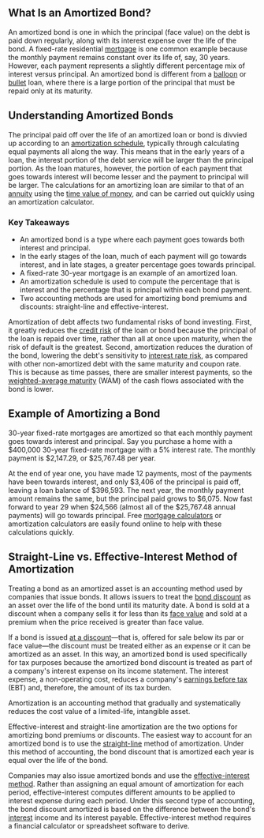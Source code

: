 ## What Is an Amortized Bond?

An amortized bond is one in which the principal (face value) on the debt is paid down regularly, along with its interest expense over the life of the bond. A fixed-rate residential [mortgage](https://www.investopedia.com/terms/m/mortgage.asp) is one common example because the monthly payment remains constant over its life of, say, 30 years. However, each payment represents a slightly different percentage mix of interest versus principal. An amortized bond is different from a [balloon](https://www.investopedia.com/terms/b/balloonloan.asp) or [bullet](https://www.investopedia.com/terms/b/bulletloan.asp) loan, where there is a large portion of the principal that must be repaid only at its maturity.

## Understanding Amortized Bonds

The principal paid off over the life of an amortized loan or bond is divvied up according to an [amortization schedule](https://www.investopedia.com/terms/a/amortization_schedule.asp), typically through calculating equal payments all along the way. This means that in the early years of a loan, the interest portion of the debt service will be larger than the principal portion. As the loan matures, however, the portion of each payment that goes towards interest will become lesser and the payment to principal will be larger. The calculations for an amortizing loan are similar to that of an [annuity](https://www.investopedia.com/terms/a/annuity.asp) using the [time value of money](https://www.investopedia.com/terms/t/timevalueofmoney.asp), and can be carried out quickly using an amortization calculator.

### Key Takeaways

-   An amortized bond is a type where each payment goes towards both interest and principal.
-   In the early stages of the loan, much of each payment will go towards interest, and in late stages, a greater percentage goes towards principal.
-   A fixed-rate 30-year mortgage is an example of an amortized loan.
-   An amortization schedule is used to compute the percentage that is interest and the percentage that is principal within each bond payment.
-   Two accounting methods are used for amortizing bond premiums and discounts: straight-line and effective-interest.

Amortization of debt affects two fundamental risks of bond investing. First, it greatly reduces the [credit risk](https://www.investopedia.com/terms/c/creditrisk.asp) of the loan or bond because the principal of the loan is repaid over time, rather than all at once upon maturity, when the risk of default is the greatest. Second, amortization reduces the duration of the bond, lowering the debt's sensitivity to [interest rate risk](https://www.investopedia.com/terms/i/interestraterisk.asp), as compared with other non-amortized debt with the same maturity and coupon rate. This is because as time passes, there are smaller interest payments, so the [weighted-average maturity](https://www.investopedia.com/terms/w/weightedaveragematurity.asp) (WAM) of the cash flows associated with the bond is lower.

## Example of Amortizing a Bond

30-year fixed-rate mortgages are amortized so that each monthly payment goes towards interest and principal. Say you purchase a home with a $400,000 30-year fixed-rate mortgage with a 5% interest rate. The monthly payment is $2,147.29, or $25,767.48 per year.

At the end of year one, you have made 12 payments, most of the payments have been towards interest, and only $3,406 of the principal is paid off, leaving a loan balance of $396,593. The next year, the monthly payment amount remains the same, but the principal paid grows to $6,075. Now fast forward to year 29 when $24,566 (almost all of the $25,767.48 annual payments) will go towards principal. Free [mortgage calculators](https://www.mortgagecalculator.org/) or amortization calculators are easily found online to help with these calculations quickly.

## Straight-Line vs. Effective-Interest Method of Amortization

Treating a bond as an amortized asset is an accounting method used by companies that issue bonds. It allows issuers to treat the [bond discount](https://www.investopedia.com/terms/b/bond-discount.asp) as an asset over the life of the bond until its maturity date. A bond is sold at a discount when a company sells it for less than its [face value](https://www.investopedia.com/terms/f/facevalue.asp) and sold at a premium when the price received is greater than face value.

If a bond is issued [at a discount](https://www.investopedia.com/terms/a/at-a-discount.asp)—that is, offered for sale below its par or face value—the discount must be treated either as an expense or it can be amortized as an asset. In this way, an amortized bond is used specifically for tax purposes because the amortized bond discount is treated as part of a company's interest expense on its income statement. The interest expense, a non-operating cost, reduces a company's [earnings before tax](https://www.investopedia.com/terms/e/ebt.asp) (EBT) and, therefore, the amount of its tax burden.

Amortization is an accounting method that gradually and systematically reduces the cost value of a limited-life, intangible asset.

Effective-interest and straight-line amortization are the two options for amortizing bond premiums or discounts. The easiest way to account for an amortized bond is to use the [straight-line](https://www.investopedia.com/terms/s/straightlinebasis.asp) method of amortization. Under this method of accounting, the bond discount that is amortized each year is equal over the life of the bond.

Companies may also issue amortized bonds and use the [effective-interest method](https://www.investopedia.com/terms/e/effective-interest-method.asp). Rather than assigning an equal amount of amortization for each period, effective-interest computes different amounts to be applied to interest expense during each period. Under this second type of accounting, the bond discount amortized is based on the difference between the bond's [interest](https://www.investopedia.com/terms/i/interest.asp) income and its interest payable. Effective-interest method requires a financial calculator or spreadsheet software to derive.